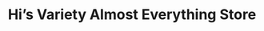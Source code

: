 ---
title: "Hi’s Variety Almost Everything Store"
url: /baltimore/his-variety-almost-everything-store/
shop: doityourself
---